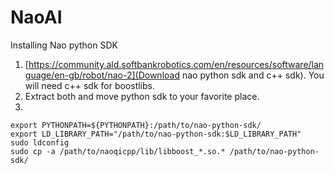 # NaoAI

Installing Nao python SDK
1. [https://community.ald.softbankrobotics.com/en/resources/software/language/en-gb/robot/nao-2](Download nao python sdk and c++ sdk). You will need c++ sdk for boostlibs.    
2. Extract both and move python sdk to your favorite place.   
3. 
```
export PYTHONPATH=${PYTHONPATH}:/path/to/nao-python-sdk/
export LD_LIBRARY_PATH="/path/to/nao-python-sdk:$LD_LIBRARY_PATH"
sudo ldconfig
sudo cp -a /path/to/naoqicpp/lib/libboost_*.so.* /path/to/nao-python-sdk/
```

